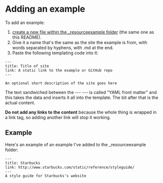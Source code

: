 # Adding an example

To add an example:

1. [create a new file within the _resourceexample folder](https://github.com/maban/styleguides/new/gh-pages/_resourceexample) (the same one as this README). 
2. Give it a name that's the same as the site the example is from, with words separated by hyphens, with .md at the end.
3. Paste the following templating code into it:

```
---
title: Title of site
link: A static link to the example or GitHub repo
---

An optional short description of the site goes here
```

The text sandwiched between the --- --- is called "YAML front matter" and this takes the data and inserts it all into the template. The bit after that is the actual content.

**Do not add any links to the content** because the whole thing is wrapped in a link tag, so adding another link will stop it working.

## Example

Here's an example of an example I've added to the _resourceexample folder:

```
---
title: Starbucks
link: http://www.starbucks.com/static/reference/styleguide/
---
A style guide for Starbucks's website
```
